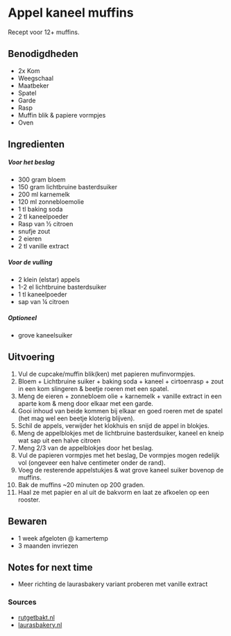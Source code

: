 # Appel kaneel muffins

Recept voor 12+ muffins.

## Benodigdheden

* 2x Kom
* Weegschaal
* Maatbeker
* Spatel
* Garde
* Rasp
* Muffin blik & papiere vormpjes
* Oven

## Ingredienten

##### Voor het beslag

* 300 gram bloem
* 150 gram lichtbruine basterdsuiker
* 200 ml karnemelk
* 120 ml zonnebloemolie
* 1 tl baking soda
* 2 tl kaneelpoeder
* Rasp van ½ citroen
* snufje zout
* 2 eieren
* 2 tl vanille extract

##### Voor de vulling

* 2 klein (elstar) appels
* 1-2 el lichtbruine basterdsuiker
* 1 tl kaneelpoeder
* sap van ¼ citroen

##### Optioneel

* grove kaneelsuiker

## Uitvoering

1. Vul de cupcake/muffin blik(ken) met papieren mufinvormpjes.
2. Bloem + Lichtbruine suiker + baking soda + kaneel + cirtoenrasp + zout in een kom slingeren & beetje roeren met een spatel.
3. Meng de eieren + zonnebloem olie + karnemelk + vanille extract in een aparte kom & meng door elkaar met een garde.
4. Gooi inhoud van beide kommen bij elkaar en goed roeren met de spatel (het mag wel een beetje kloterig blijven).
5. Schil de appels, verwijder het klokhuis en snijd de appel in blokjes.
6. Meng de appelblokjes met de lichtbruine basterdsuiker, kaneel en kneip wat sap uit een halve citroen
7. Meng 2/3 van de appelblokjes door het beslag.
8. Vul de papieren vormpjes met het beslag, De vormpjes mogen redelijk vol (ongeveer een halve centimeter onder de rand).
9. Voeg de resterende appelstukjes & wat grove kaneel suiker bovenop de muffins.
10. Bak de muffins ~20 minuten op 200 graden.
11. Haal ze met papier en al uit de bakvorm en laat ze afkoelen op een rooster.


## Bewaren

* 1 week afgeloten @ kamertemp
* 3 maanden invriezen

## Notes for next time

* Meer richting de laurasbakery variant proberen met vanille extract

### Sources
* [rutgetbakt.nl](https://rutgerbakt.nl/gebak-recepten/muffins/appel-kaneel-muffins/)
* [laurasbakery.nl](https://www.laurasbakery.nl/appel-kaneel-muffins/)
